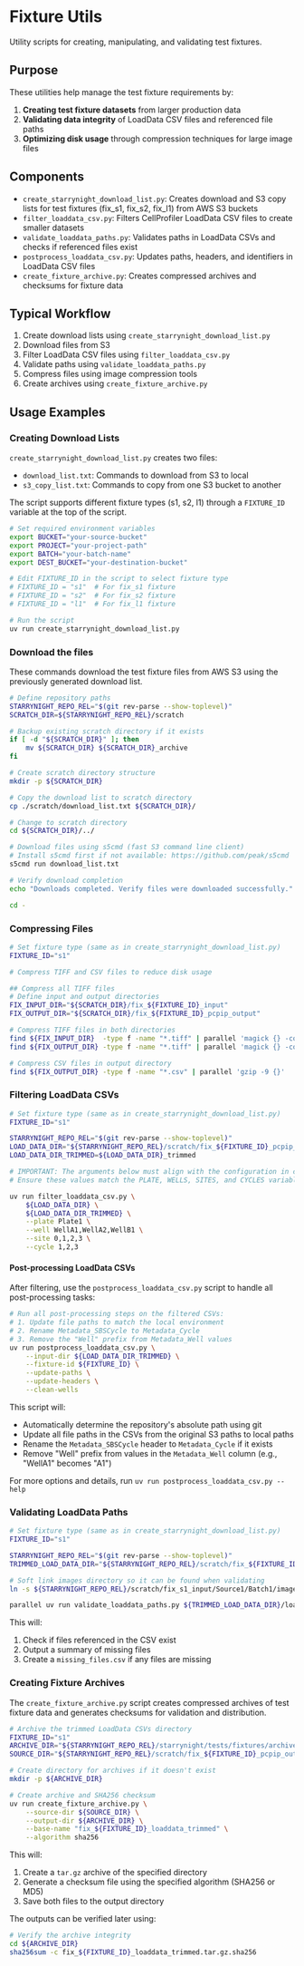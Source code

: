 # Fixture Utils

Utility scripts for creating, manipulating, and validating test fixtures.

## Purpose

These utilities help manage the test fixture requirements by:

1. **Creating test fixture datasets** from larger production data
2. **Validating data integrity** of LoadData CSV files and referenced file paths
3. **Optimizing disk usage** through compression techniques for large image files

## Components

- `create_starrynight_download_list.py`: Creates download and S3 copy lists for test fixtures (fix_s1, fix_s2, fix_l1) from AWS S3 buckets
- `filter_loaddata_csv.py`: Filters CellProfiler LoadData CSV files to create smaller datasets
- `validate_loaddata_paths.py`: Validates paths in LoadData CSVs and checks if referenced files exist
- `postprocess_loaddata_csv.py`: Updates paths, headers, and identifiers in LoadData CSV files
- `create_fixture_archive.py`: Creates compressed archives and checksums for fixture data

## Typical Workflow

1. Create download lists using `create_starrynight_download_list.py`
2. Download files from S3
3. Filter LoadData CSV files using `filter_loaddata_csv.py`
4. Validate paths using `validate_loaddata_paths.py`
5. Compress files using image compression tools
6. Create archives using `create_fixture_archive.py`

## Usage Examples

### Creating Download Lists

`create_starrynight_download_list.py` creates two files:

- `download_list.txt`: Commands to download from S3 to local
- `s3_copy_list.txt`: Commands to copy from one S3 bucket to another

The script supports different fixture types (s1, s2, l1) through a `FIXTURE_ID` variable at the top of the script.

```sh
# Set required environment variables
export BUCKET="your-source-bucket"
export PROJECT="your-project-path"
export BATCH="your-batch-name"
export DEST_BUCKET="your-destination-bucket"

# Edit FIXTURE_ID in the script to select fixture type
# FIXTURE_ID = "s1"  # For fix_s1 fixture
# FIXTURE_ID = "s2"  # For fix_s2 fixture
# FIXTURE_ID = "l1"  # For fix_l1 fixture

# Run the script
uv run create_starrynight_download_list.py
```

### Download the files

These commands download the test fixture files from AWS S3 using the previously generated download list.

```sh
# Define repository paths
STARRYNIGHT_REPO_REL="$(git rev-parse --show-toplevel)"
SCRATCH_DIR=${STARRYNIGHT_REPO_REL}/scratch

# Backup existing scratch directory if it exists
if [ -d "${SCRATCH_DIR}" ]; then
    mv ${SCRATCH_DIR} ${SCRATCH_DIR}_archive
fi

# Create scratch directory structure
mkdir -p ${SCRATCH_DIR}

# Copy the download list to scratch directory
cp ./scratch/download_list.txt ${SCRATCH_DIR}/

# Change to scratch directory
cd ${SCRATCH_DIR}/../

# Download files using s5cmd (fast S3 command line client)
# Install s5cmd first if not available: https://github.com/peak/s5cmd
s5cmd run download_list.txt

# Verify download completion
echo "Downloads completed. Verify files were downloaded successfully."

cd -
```

### Compressing Files

```sh
# Set fixture type (same as in create_starrynight_download_list.py)
FIXTURE_ID="s1"

# Compress TIFF and CSV files to reduce disk usage

## Compress all TIFF files
# Define input and output directories
FIX_INPUT_DIR="${SCRATCH_DIR}/fix_${FIXTURE_ID}_input"
FIX_OUTPUT_DIR="${SCRATCH_DIR}/fix_${FIXTURE_ID}_pcpip_output"

# Compress TIFF files in both directories
find ${FIX_INPUT_DIR}  -type f -name "*.tiff" | parallel 'magick {} -compress jpeg -quality 80 {}'
find ${FIX_OUTPUT_DIR} -type f -name "*.tiff" | parallel 'magick {} -compress jpeg -quality 80 {}'

# Compress CSV files in output directory
find ${FIX_OUTPUT_DIR} -type f -name "*.csv" | parallel 'gzip -9 {}'
```

### Filtering LoadData CSVs

```sh
# Set fixture type (same as in create_starrynight_download_list.py)
FIXTURE_ID="s1"

STARRYNIGHT_REPO_REL="$(git rev-parse --show-toplevel)"
LOAD_DATA_DIR="${STARRYNIGHT_REPO_REL}/scratch/fix_${FIXTURE_ID}_pcpip_output/Source1/workspace/load_data_csv/Batch1/Plate1"
LOAD_DATA_DIR_TRIMMED=${LOAD_DATA_DIR}_trimmed

# IMPORTANT: The arguments below must align with the configuration in create_starrynight_download_list.py
# Ensure these values match the PLATE, WELLS, SITES, and CYCLES variables in that script

uv run filter_loaddata_csv.py \
    ${LOAD_DATA_DIR} \
    ${LOAD_DATA_DIR_TRIMMED} \
    --plate Plate1 \
    --well WellA1,WellA2,WellB1 \
    --site 0,1,2,3 \
    --cycle 1,2,3
```

#### Post-processing LoadData CSVs

After filtering, use the `postprocess_loaddata_csv.py` script to handle all post-processing tasks:

```sh
# Run all post-processing steps on the filtered CSVs:
# 1. Update file paths to match the local environment
# 2. Rename Metadata_SBSCycle to Metadata_Cycle
# 3. Remove the "Well" prefix from Metadata_Well values
uv run postprocess_loaddata_csv.py \
    --input-dir ${LOAD_DATA_DIR_TRIMMED} \
    --fixture-id ${FIXTURE_ID} \
    --update-paths \
    --update-headers \
    --clean-wells
```

This script will:
- Automatically determine the repository's absolute path using git
- Update all file paths in the CSVs from the original S3 paths to local paths
- Rename the `Metadata_SBSCycle` header to `Metadata_Cycle` if it exists
- Remove "Well" prefix from values in the `Metadata_Well` column (e.g., "WellA1" becomes "A1")

For more options and details, run `uv run postprocess_loaddata_csv.py --help`

### Validating LoadData Paths

```sh
# Set fixture type (same as in create_starrynight_download_list.py)
FIXTURE_ID="s1"

STARRYNIGHT_REPO_REL="$(git rev-parse --show-toplevel)"
TRIMMED_LOAD_DATA_DIR="${STARRYNIGHT_REPO_REL}/scratch/fix_${FIXTURE_ID}_pcpip_output/Source1/workspace/load_data_csv/Batch1/Plate1_trimmed"

# Soft link images directory so it can be found when validating
ln -s ${STARRYNIGHT_REPO_REL}/scratch/fix_s1_input/Source1/Batch1/images ${STARRYNIGHT_REPO_REL}/scratch/fix_s1_pcpip_output/Source1/Batch1/

parallel uv run validate_loaddata_paths.py ${TRIMMED_LOAD_DATA_DIR}/load_data_pipeline{}.csv ::: 1 2 3 5 6 7 9
```

This will:

1. Check if files referenced in the CSV exist
2. Output a summary of missing files
3. Create a `missing_files.csv` if any files are missing

### Creating Fixture Archives

The `create_fixture_archive.py` script creates compressed archives of test fixture data and generates checksums for validation and distribution.

```sh
# Archive the trimmed LoadData CSVs directory
FIXTURE_ID="s1"
ARCHIVE_DIR="${STARRYNIGHT_REPO_REL}/starrynight/tests/fixtures/archives"
SOURCE_DIR="${STARRYNIGHT_REPO_REL}/scratch/fix_${FIXTURE_ID}_pcpip_output/Source1/workspace/load_data_csv/Batch1/Plate1_trimmed"

# Create directory for archives if it doesn't exist
mkdir -p ${ARCHIVE_DIR}

# Create archive and SHA256 checksum
uv run create_fixture_archive.py \
    --source-dir ${SOURCE_DIR} \
    --output-dir ${ARCHIVE_DIR} \
    --base-name "fix_${FIXTURE_ID}_loaddata_trimmed" \
    --algorithm sha256
```

This will:

1. Create a `tar.gz` archive of the specified directory
2. Generate a checksum file using the specified algorithm (SHA256 or MD5)
3. Save both files to the output directory

The outputs can be verified later using:

```sh
# Verify the archive integrity
cd ${ARCHIVE_DIR}
sha256sum -c fix_${FIXTURE_ID}_loaddata_trimmed.tar.gz.sha256
```
